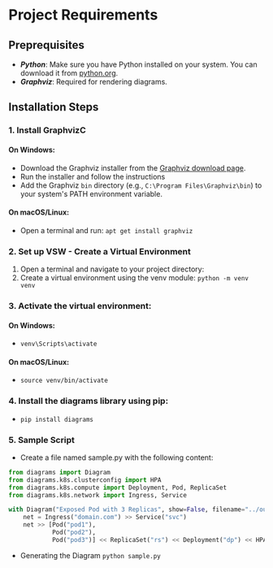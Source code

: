 # Project Requirements

## Preprequisites
- ***Python***: Make sure you have Python installed on your system. You can download it from [python.org](https://python.org/downloads/).
- ***Graphviz***: Required for rendering diagrams.

## Installation Steps

### 1. Install GraphvizC

#### On Windows:
- Download the Graphviz installer from the [Graphviz download page](https://graphviz.org/download/).
- Run the installer and follow the instructions
- Add the Graphviz `bin` directory (e.g., `C:\Program Files\Graphviz\bin`) to your system's PATH environment variable.

#### On macOS/Linux:
- Open a terminal and run:
``apt get install graphviz 
``
### 2. Set up VSW - Create a Virtual Environment
1. Open a terminal and navigate to your project directory:
2. Create a virtual environment using the venv module:
``python -m venv venv
``
### 3. Activate the virtual environment:
#### On Windows:
- ``venv\Scripts\activate
``
#### On macOS/Linux:
- ``source venv/bin/activate
``
### 4. Install the diagrams library using pip:
- ``pip install diagrams
``

### 5. Sample Script
- Create a file named sample.py with the following content:
```python
from diagrams import Diagram
from diagrams.k8s.clusterconfig import HPA
from diagrams.k8s.compute import Deployment, Pod, ReplicaSet
from diagrams.k8s.network import Ingress, Service

with Diagram("Exposed Pod with 3 Replicas", show=False, filename="../out/sample.png"):
    net = Ingress("domain.com") >> Service("svc")
    net >> [Pod("pod1"),
            Pod("pod2"),
            Pod("pod3")] << ReplicaSet("rs") << Deployment("dp") << HPA("hpa")
```

- Generating the Diagram
``python sample.py
``